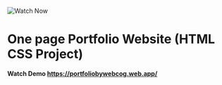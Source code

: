 ![Watch Now](./img/Design.jpg)
# One page Portfolio Website (HTML CSS Project)
**Watch Demo https://portfoliobywebcog.web.app/**

  


